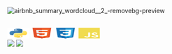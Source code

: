 
![airbnb_summary_wordcloud__2_-removebg-preview](https://user-images.githubusercontent.com/108297008/205271053-fe33f40d-55ef-4e53-b2d0-93e35edd459e.png)




<div style="display: inline_block"><br>
 <img align="" alt="Wallace-Python" height="25" width="50" src="https://raw.githubusercontent.com/devicons/devicon/master/icons/python/python-original.svg">
 <img align="" alt="Wallace-HTML" height="25" width="50" src="https://raw.githubusercontent.com/devicons/devicon/master/icons/html5/html5-original.svg">
 <img align="" alt="Wallace-CSS" height="25" width="50" src="https://raw.githubusercontent.com/devicons/devicon/master/icons/css3/css3-original.svg">
 <img align="" alt="Wallace-Js" height="25" width="50" src="https://raw.githubusercontent.com/devicons/devicon/master/icons/javascript/javascript-plain.svg">
</div>


<div> 
  <a href = "mailto:wfelipetm@gmail.com"><img src="https://img.shields.io/badge/-Gmail-%23333?style=for-the-badge&logo=gmail&logoColor=white" target="_blank"></a>
  <a href="https://www.linkedin.com/in/wallace-tavares-356897a5/" target="_blank"><img src="https://img.shields.io/badge/-LinkedIn-%230077B5?style=for-the-badge&logo=linkedin&logoColor=white" target="_blank"></a> 
 

 
   
  





